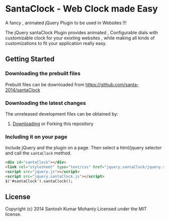 SantaClock - Web Clock made Easy
==========

A fancy , animated jQuery Plugin to be used in Websites !!!

The jQuery santaClock Plugin provides animated , Configurable dials with customizable clock for your exixting websites , while making all kinds of customizations to fit your application really easy.

## Getting Started

### Downloading the prebuilt files

Prebuilt files can be downloaded from https://github.com/santa-2014/santaClock

### Downloading the latest changes

The unreleased development files can be obtained by:

 1. [Downloading](https://github.com/santa-2014/santaClock) or Forking this repository

### Including it on your page

Include jQuery and the plugin on a page. Then select a html/jquery selector and call the `santaClock` method.

```html
<div id="santaClock"></div>
<link rel="stylesheet" type="text/css" href="jquery.santaClock/jquery.santaClock.css" />
<script src="jquery.js"></script>
<script src="jquery.santaClock.js"></script>
$('#santaClock').santaClock();
```

## License
Copyright (c) 2014 Santosh Kumar Mohanty
Licensed under the MIT license.

